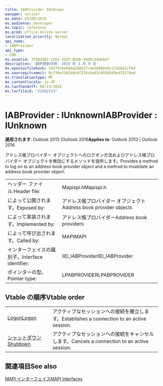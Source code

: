 ```yaml
---
title: IABProvider IUnknown
manager: soliver
ms.date: 03/09/2015
ms.audience: Developer
ms.topic: reference
ms.prod: office-online-server
localization_priority: Normal
api_name:
- IABProvider
api_type:
- COM
ms.assetid: 3f98d982-156d-43d7-8b0b-94d8c24debef
description: '最終更新日時: 2015 年 3 月 9 日'
ms.openlocfilehash: 742f934e980a2b8627c4e50088a9c23166d1cf6d
ms.sourcegitcommit: 0cf39e5382b8c6f236c8a63c6036849ed3527ded
ms.translationtype: MT
ms.contentlocale: ja-JP
ms.lasthandoff: 08/23/2018
ms.locfileid: "22582113"
---
```

# <a name="iabprovider--iunknown"></a><span data-ttu-id="28869-103">IABProvider : IUnknown</span><span class="sxs-lookup"><span data-stu-id="28869-103">IABProvider : IUnknown</span></span>

  
  
<span data-ttu-id="28869-104">**適用されます**: Outlook 2013 |Outlook 2016</span><span class="sxs-lookup"><span data-stu-id="28869-104">**Applies to**: Outlook 2013 | Outlook 2016</span></span> 
  
<span data-ttu-id="28869-105">アドレス帳プロバイダー オブジェクトへのログオン方法およびアドレス帳プロバイダー オブジェクトを無効にするメソッドを提供します。</span><span class="sxs-lookup"><span data-stu-id="28869-105">Provides a method to log on to an address book provider object and a method to invalidate an address book provider object.</span></span>
  
|||
|:-----|:-----|
|<span data-ttu-id="28869-106">ヘッダー ファイル:</span><span class="sxs-lookup"><span data-stu-id="28869-106">Header file:</span></span>  <br/> |<span data-ttu-id="28869-107">Mapispi.h</span><span class="sxs-lookup"><span data-stu-id="28869-107">Mapispi.h</span></span>  <br/> |
|<span data-ttu-id="28869-108">によって公開されます。</span><span class="sxs-lookup"><span data-stu-id="28869-108">Exposed by:</span></span>  <br/> |<span data-ttu-id="28869-109">アドレス帳プロバイダー オブジェクト</span><span class="sxs-lookup"><span data-stu-id="28869-109">Address book provider objects</span></span>  <br/> |
|<span data-ttu-id="28869-110">によって実装されます。</span><span class="sxs-lookup"><span data-stu-id="28869-110">Implemented by:</span></span>  <br/> |<span data-ttu-id="28869-111">アドレス帳プロバイダー</span><span class="sxs-lookup"><span data-stu-id="28869-111">Address book providers</span></span>  <br/> |
|<span data-ttu-id="28869-112">によって呼び出されます。</span><span class="sxs-lookup"><span data-stu-id="28869-112">Called by:</span></span>  <br/> |<span data-ttu-id="28869-113">MAPI</span><span class="sxs-lookup"><span data-stu-id="28869-113">MAPI</span></span>  <br/> |
|<span data-ttu-id="28869-114">インターフェイスの識別子。</span><span class="sxs-lookup"><span data-stu-id="28869-114">Interface identifier:</span></span>  <br/> |<span data-ttu-id="28869-115">IID_IABProvider</span><span class="sxs-lookup"><span data-stu-id="28869-115">IID_IABProvider</span></span>  <br/> |
|<span data-ttu-id="28869-116">ポインターの型。</span><span class="sxs-lookup"><span data-stu-id="28869-116">Pointer type:</span></span>  <br/> |<span data-ttu-id="28869-117">LPABPROVIDER</span><span class="sxs-lookup"><span data-stu-id="28869-117">LPABPROVIDER</span></span>  <br/> |
   
## <a name="vtable-order"></a><span data-ttu-id="28869-118">Vtable の順序</span><span class="sxs-lookup"><span data-stu-id="28869-118">Vtable order</span></span>

|||
|:-----|:-----|
|[<span data-ttu-id="28869-119">Logon</span><span class="sxs-lookup"><span data-stu-id="28869-119">Logon</span></span>](iabprovider-logon.md) <br/> |<span data-ttu-id="28869-120">アクティブなセッションへの接続を確立します。</span><span class="sxs-lookup"><span data-stu-id="28869-120">Establishes a connection to an active session.</span></span>  <br/> |
|[<span data-ttu-id="28869-121">シャットダウン</span><span class="sxs-lookup"><span data-stu-id="28869-121">Shutdown</span></span>](iabprovider-shutdown.md) <br/> |<span data-ttu-id="28869-122">アクティブなセッションへの接続をキャンセルします。</span><span class="sxs-lookup"><span data-stu-id="28869-122">Cancels a connection to an active session.</span></span>  <br/> |
   
## <a name="see-also"></a><span data-ttu-id="28869-123">関連項目</span><span class="sxs-lookup"><span data-stu-id="28869-123">See also</span></span>



[<span data-ttu-id="28869-124">MAPI インターフェイス</span><span class="sxs-lookup"><span data-stu-id="28869-124">MAPI Interfaces</span></span>](mapi-interfaces.md)

